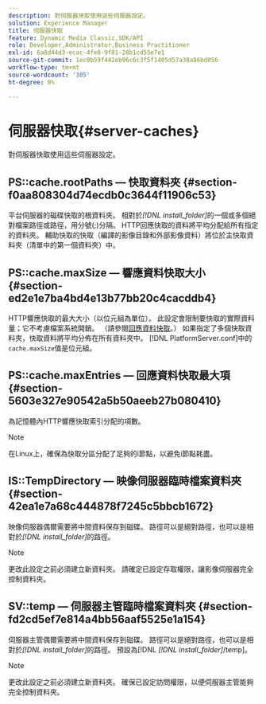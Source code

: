 ```yaml
---
description: 對伺服器快取使用這些伺服器設定。
solution: Experience Manager
title: 伺服器快取
feature: Dynamic Media Classic,SDK/API
role: Developer,Administrator,Business Practitioner
exl-id: 6a8d44d3-ecac-4fe0-9f81-28b1cd55e7e1
source-git-commit: 1ec8b59f442eb96c6c3f5f1405d57a38a86bd056
workflow-type: tm+mt
source-wordcount: '305'
ht-degree: 0%

---
```


# 伺服器快取{#server-caches}

對伺服器快取使用這些伺服器設定。

## PS::cache.rootPaths — 快取資料夾 {#section-f0aa808304d74ecdb0c3644f11906c53}

平台伺服器的磁碟快取的根資料夾。 相對於&#x200B;*[!DNL install_folder]*&#x200B;的一個或多個絕對檔案路徑或路徑，用分號(;)分隔。 HTTP回應快取的資料將平均分配給所有指定的資料夾。 輔助快取的快取（編譯的影像目錄和外部影像資料）將位於主快取資料夾（清單中的第一個資料夾）中。

## PS::cache.maxSize — 響應資料快取大小 {#section-ed2e1e7ba4bd4e13b77bb20c4cacddb4}

HTTP響應快取的最大大小（以位元組為單位）。 此設定會限制要快取的實際資料量；它不考慮檔案系統開銷。 （請參閱[回應資料快取](../../../../is-api/image-serving-api-ref/c-configuration-and-administration/c-data-caches/c-response-data-cache.md#concept-81ea996c242441f2a69f7e9d9b3a29ca)。） 如果指定了多個快取資料夾，快取資料將平均分佈在所有資料夾中。 [!DNL PlatformServer.conf]中的`cache.maxSize`值是位元組。

## PS::cache.maxEntries — 回應資料快取最大項 {#section-5603e327e90542a5b50aeeb27b080410}

為記憶體內HTTP響應快取索引分配的項數。

>[!NOTE]
>
>在Linux上，確保為快取分區分配了足夠的i節點，以避免i節點耗盡。

## IS::TempDirectory — 映像伺服器臨時檔案資料夾 {#section-42ea1e7a68c444878f7245c5bbcb1672}

映像伺服器偶爾需要將中間資料保存到磁碟。 路徑可以是絕對路徑，也可以是相對於&#x200B;*[!DNL install_folder]*&#x200B;的路徑。

>[!NOTE]
>
>更改此設定之前必須建立新資料夾。 請確定已設定存取權限，讓影像伺服器完全控制資料夾。

## SV::temp — 伺服器主管臨時檔案資料夾 {#section-fd2cd5ef7e814a4bb56aaf5525e1a154}

伺服器主管偶爾需要將中間資料保存到磁碟。 路徑可以是絕對路徑，也可以是相對於&#x200B;*[!DNL install_folder]*&#x200B;的路徑。 預設為[!DNL *[!DNL install_folder]*/temp]。

>[!NOTE]
>
>更改此設定之前必須建立新資料夾。 確保已設定訪問權限，以便伺服器主管能夠完全控制資料夾。
